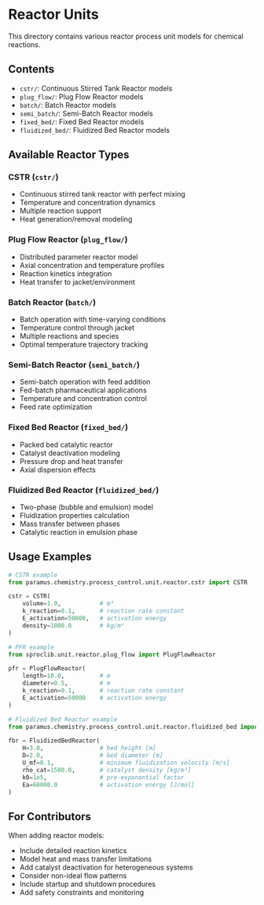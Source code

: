 # Reactor Units

This directory contains various reactor process unit models for chemical reactions.

## Contents

- `cstr/`: Continuous Stirred Tank Reactor models
- `plug_flow/`: Plug Flow Reactor models  
- `batch/`: Batch Reactor models
- `semi_batch/`: Semi-Batch Reactor models
- `fixed_bed/`: Fixed Bed Reactor models
- `fluidized_bed/`: Fluidized Bed Reactor models

## Available Reactor Types

### CSTR (`cstr/`)
- Continuous stirred tank reactor with perfect mixing
- Temperature and concentration dynamics
- Multiple reaction support
- Heat generation/removal modeling

### Plug Flow Reactor (`plug_flow/`)
- Distributed parameter reactor model
- Axial concentration and temperature profiles
- Reaction kinetics integration
- Heat transfer to jacket/environment

### Batch Reactor (`batch/`)
- Batch operation with time-varying conditions
- Temperature control through jacket
- Multiple reactions and species
- Optimal temperature trajectory tracking

### Semi-Batch Reactor (`semi_batch/`)
- Semi-batch operation with feed addition
- Fed-batch pharmaceutical applications
- Temperature and concentration control
- Feed rate optimization

### Fixed Bed Reactor (`fixed_bed/`)
- Packed bed catalytic reactor
- Catalyst deactivation modeling
- Pressure drop and heat transfer
- Axial dispersion effects

### Fluidized Bed Reactor (`fluidized_bed/`)
- Two-phase (bubble and emulsion) model
- Fluidization properties calculation
- Mass transfer between phases
- Catalytic reaction in emulsion phase

## Usage Examples

```python
# CSTR example
from paramus.chemistry.process_control.unit.reactor.cstr import CSTR

cstr = CSTR(
    volume=1.0,           # m³
    k_reaction=0.1,       # reaction rate constant
    E_activation=50000,   # activation energy
    density=1000.0        # kg/m³
)

# PFR example
from sproclib.unit.reactor.plug_flow import PlugFlowReactor

pfr = PlugFlowReactor(
    length=10.0,          # m
    diameter=0.5,         # m
    k_reaction=0.1,       # reaction rate constant
    E_activation=50000    # activation energy
)

# Fluidized Bed Reactor example
from paramus.chemistry.process_control.unit.reactor.fluidized_bed import FluidizedBedReactor

fbr = FluidizedBedReactor(
    H=3.0,                # bed height [m]
    D=2.0,                # bed diameter [m]
    U_mf=0.1,             # minimum fluidization velocity [m/s]
    rho_cat=1500.0,       # catalyst density [kg/m³]
    k0=1e5,               # pre-exponential factor
    Ea=60000.0            # activation energy [J/mol]
)
```

## For Contributors

When adding reactor models:
- Include detailed reaction kinetics
- Model heat and mass transfer limitations
- Add catalyst deactivation for heterogeneous systems
- Consider non-ideal flow patterns
- Include startup and shutdown procedures
- Add safety constraints and monitoring
